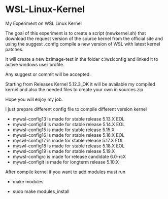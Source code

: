# WSL-Linux-Kernel

My Experiment on WSL Linux Kernel

The goal of this experiment is to create a script (newkernel.sh) that download the request version of the source kernel from the official site and using the suggest .config compile a new version of WSL with latest kernel patches.

It will create a new bzImage-test in the folder c:\wslconfig and linked it to active windows user profile.

Any suggest or commit will be accepted.

Starting from Releases Kernel 5.12.3_OK it will be available my compiled kernel and also the needed files to create your own in sources.zip

Hope you will enjoy my job.

I just prepare different config file to compile different version kernel

- mywsl-config13 is made for stable release 5.13.X EOL
- mywsl-config14 is made for stable release 5.14.X EOL
- mywsl-config15 is made for stable release 5.15.X 
- mywsl-config16 is made for stable release 5.16.X EOL
- myswl-config17 is made for stable release 5.17.X EOL
- myswl-config18 is made for stable release 5.18.X EOL
- mywsl-config19 is made for stable release 5.19.X
- mywsl-configrc is made for release candidate 6.0-rcX 
- mywsl-configlt is made for longterm release 5.10.X

After compile kernel
if you want to add modules
must run

- make modules

- sudo make modules_install
